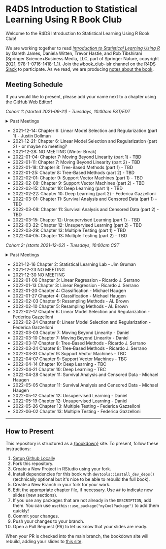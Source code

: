 # R4DS Introduction to Statistical Learning Using R Book Club

Welcome to the R4DS Introduction to Statistical Learning Using R Book Club!

We are working together to read [_Introduction to Statistical Learning Using R_](https://www.statlearning.com) by Gareth James, Daniela Witten, Trevor Hastie, and Rob Tibshirani (Springer Science+Business Media, LLC, part of Springer Nature, copyright 2021, 978-1-0716-1418-1_1).
Join the #book_club-islr channel on the [R4DS Slack](https://r4ds.io/join) to participate.
As we read, we are producing [notes about the book](https://r4ds.github.io/bookclub-islr/).

## Meeting Schedule

If you would like to present, please add your name next to a chapter using the [GitHub Web Editor](https://youtu.be/d41oc2OMAuI)!

*Cohort 1: (started 2021-09-21) - Tuesdays, 10:00am EST/EDT*

<details>
  <summary> Past Meetings </summary>

- 2021-09-21: Chapter 1: Introduction - Jon Harmon
- 2021-09-28: Chapter 2: Statistical Learning (part 1) - Ray Balise
- 2021-10-05: Chapter 2: Statistical Learning (part 2) - Ray Balise and Jon Harmon
- 2021-10-12: Chapter 3: Linear Regression (part 1) - Jon Harmon
- 2021-10-19: Chapter 3: Linear Regression (part 2) - August
- 2021-10-26: Chapter 3: Linear Regression (lab) - Jon Harmon
- 2021-11-02: NO MEETING (Fallback Break)
- 2021-11-09: Chapter 4: Classification (part 1) - Mei Ling
- 2021-11-16: Chapter 4: Classification (lab) - Ray Balise
- 2021-11-23: Chapter 4: Classification (part 2) - Kim Martin
- 2021-11-30: Chapter 5: Resampling Methods (part 1) - Laura Rose
- 2021-12-07: Chapter 5: Resampling Methods (part 2) - Justin Dollman

</details>

- 2021-12-14: Chapter 6: Linear Model Selection and Regularization (part 1) - Justin Dollman
- 2021-12-21: Chapter 6: Linear Model Selection and Regularization (part 2) - or maybe no meeting?
- 2021-12-28: NO MEETING (Winter Break)
- 2022-01-04: Chapter 7: Moving Beyond Linearity (part 1) - TBD
- 2022-01-11: Chapter 7: Moving Beyond Linearity (part 2) - TBD
- 2022-01-18: Chapter 8: Tree-Based Methods (part 1) - TBD
- 2022-01-25: Chapter 8: Tree-Based Methods (part 2) - TBD
- 2022-02-01: Chapter 9: Support Vector Machines (part 1) - TBD
- 2022-02-08: Chapter 9: Support Vector Machines (part 2) - TBD
- 2022-02-15: Chapter 10: Deep Learning (part 1) - TBD
- 2022-02-22: Chapter 10: Deep Learning (part 2) - Federica Gazzelloni
- 2022-03-01: Chapter 11: Survival Analysis and Censored Data (part 1) - TBD
- 2022-03-08: Chapter 11: Survival Analysis and Censored Data (part 2) - TBD
- 2022-03-15: Chapter 12: Unsupervised Learning (part 1) - TBD
- 2022-03-22: Chapter 12: Unsupervised Learning (part 2) - TBD
- 2022-03-29: Chapter 13: Multiple Testing (part 1) - TBD
- 2022-04-05: Chapter 13: Multiple Testing (part 2) - TBD

*Cohort 2: (starts 2021-12-02) - Tuesdays, 10:00am CST*

<details>
  <summary> Past Meetings </summary>

- 2021-12-02	Chapter 1: Introduction	- Federica Gazzelloni
- 2021-12-09	Chapter 2: Statistical Learning	- Jim Gruman

</details>

- 2021-12-16	Chapter 2: Statistical Learning	Lab - Jim Gruman
- 2021-12-23	NO MEETING	
- 2021-12-30	NO MEETING	
- 2022-01-06	Chapter 3: Linear Regression - Ricardo J. Serrano
- 2022-01-13	Chapter 3: Linear Regression - Ricardo J. Serrano
- 2022-01-20	Chapter 4: Classification	- Michael Haugen
- 2022-01-27	Chapter 4: Classification	- Michael Haugen
- 2022-02-03	Chapter 5: Resampling Methods	- AL Brown
- 2022-02-10	Chapter 5: Resampling Methods	- AL Brown
- 2022-02-17	Chapter 6: Linear Model Selection and Regularization - Federica Gazzelloni
- 2022-02-24	Chapter 6: Linear Model Selection and Regularization - Federica Gazzelloni
- 2022-03-03	Chapter 7: Moving Beyond Linearity - Daniel
- 2022-03-10	Chapter 7: Moving Beyond Linearity - Daniel	
- 2022-03-17	Chapter 8: Tree-Based Methods	- Ricardo J. Serrano
- 2022-03-24	Chapter 8: Tree-Based Methods	- Ricardo J. Serrano
- 2022-03-31	Chapter 9: Support Vector Machines - TBC
- 2022-04-07	Chapter 9: Support Vector Machines - TBC
- 2022-04-14	Chapter 10: Deep Learning	- TBC
- 2022-04-21	Chapter 10: Deep Learning	- TBC
- 2022-04-28	Chapter 11: Survival Analysis and Censored Data -	Michael Haugen
- 2022-05-05	Chapter 11: Survival Analysis and Censored Data	- Michael Haugen
- 2022-05-12	Chapter 12: Unsupervised Learning	- Daniel	
- 2022-05-19	Chapter 12: Unsupervised Learning	- Daniel	
- 2022-05-26	Chapter 13: Multiple Testing - Federica Gazzelloni	
- 2022-06-02	Chapter 13: Multiple Testing - Federica Gazzelloni	
  

<hr>


## How to Present

This repository is structured as a [{bookdown}](https://CRAN.R-project.org/package=bookdown) site.
To present, follow these instructions:

1. [Setup Github Locally](https://www.youtube.com/watch?v=hNUNPkoledI)
2. Fork this repository.
3. Create a New Project in RStudio using your fork.
4. Install dependencies for this book with `devtools::install_dev_deps()` (technically optional but it's nice to be able to rebuild the full book).
5. Create a New Branch in your fork for your work.
6. Edit the appropriate chapter file, if necessary. Use `##` to indicate new slides (new sections).
7. If you use any packages that are not already in the `DESCRIPTION`, add them. You can use `usethis::use_package("myCoolPackage")` to add them quickly!
8. Commit your changes.
9. Push your changes to your branch.
10. Open a Pull Request (PR) to let us know that your slides are ready.

When your PR is checked into the main branch, the bookdown site will rebuild, adding your slides to [this site](https://r4ds.github.io/bookclub-islr/).
